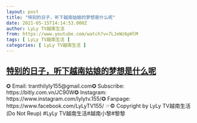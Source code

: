 ```yaml
---
layout: post
title: "特别的日子，听下越南姑娘的梦想是什么呢"
date: 2021-05-15T14:14:53.000Z
author: LyLy TV越南生活
from: https://www.youtube.com/watch?v=7LJeWz6pHlM
tags: [ LyLy TV越南生活 ]
categories: [ LyLy TV越南生活 ]
---
```

<!--1621088093000-->
[特别的日子，听下越南姑娘的梦想是什么呢](https://www.youtube.com/watch?v=7LJeWz6pHlM)
------

<div>
✪ Email: tranthilyly155@gmail.com✪ Subscribe: https://bitly.com.vn/JC90W✪ Instagram: https://www.instagram.com/lylytv.155/✪  Fanpage: https://www.facebook.com/LyLyTV155/ ☞© Copyright by LyLy TV越南生活 (Do Not Reup) #LyLy TV越南生活#越南小黎#黎黎
</div>
